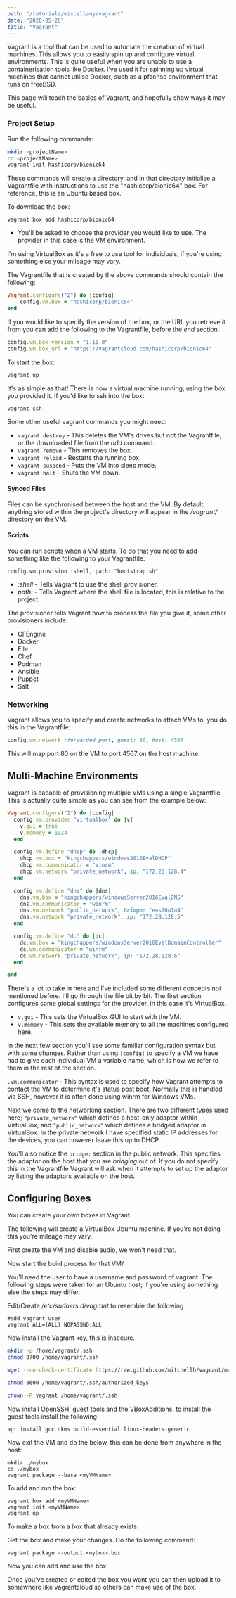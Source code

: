 ```yaml
---
path: "/tutorials/miscellany/vagrant"
date: "2020-05-28"
title: "Vagrant"
---
```


Vagrant is a tool that can be used to automate the creation of virtual machines. This allows you to easily spin up and configure virtual environments. This is quite useful when you are unable to use a containerisation tools like Docker. I've used it for spinning up virtual machines that cannot utilise Docker, such as a pfsense environment that runs on freeBSD.

This page will teach the basics of Vagrant, and hopefully show ways it may be useful.

### Project Setup

 Run the following commands:

 ```bash
 mkdir <projectName>
 cd <projectName>
 vagrant init hashicorp/bionic64
 ```

 These commands will create a directory, and in that directory initialise a Vagrantfile with instructions to use the "hashicorp/bionic64" box. For reference, this is an Ubuntu based box. 

 To download the box:

 ```
 vagrant box add hashicorp/bionic64
 ```
 * You'll be asked to choose the provider you would like to use. The provider in this case is the VM environment. 
 
 I'm using VirtualBox as it's a free to use tool for individuals, if you're using something else your mileage may vary.

The Vagrantfile that is created by the above commands should contain the following:

```ruby
Vagrant.configure("2") do |config|
    config.vm.box = "hashicorp/bionic64"
end
```

If you would like to specify the version of the box, or the URL you retrieve it from you can add the following to the Vagrantfile, before the *end* section.

```ruby
config.vm.box_version = "1.10.0"
config.vm.box_url = "https://vagrantcloud.com/hashicorp/bionic64"
```

To start the box:

```
vagrant up
```

It's as simple as that! There is now a virtual machine running, using the box you provided it. If you'd like to ssh into the box:

```
vagrant ssh
```

Some other useful vagrant commands you might need:

* `vagrant destroy` - This deletes the VM's drives but not the Vagrantfile, or the downloaded file from the *add* command.
* `vagrant remove` - This removes the box.
* `vagrant reload` - Restarts the running box.
* `vagrant suspend` - Puts the VM into sleep mode.
* `vagrant halt` - Shuts the VM down.

#### Synced Files
Files can be synchronised between the host and the VM. By default anything stored within the project's directory will appear in the */vagrant/* directory on the VM.

#### Scripts
You can run scripts when a VM starts. To do that you need to add something like the following to your Vagrantfile:

```
config.vm.provision :shell, path: "bootstrap.sh"
```
* *:shell* - Tells Vagrant to use the shell provisioner.
* *path:* - Tells Vagrant where the shell file is located, this is relative to the project.

The provisioner tells Vagrant how to process the file you give it, some other provisioners include:
* CFEngine
* Docker
* File
* Chef
* Podman
* Ansible
* Puppet
* Salt

### Networking
Vagrant allows you to specify and create networks to attach VMs to, you do this in the Vagrantfile:

```ruby
config.vm.network :forwarded_port, guest: 80, host: 4567
```
This will map port 80 on the VM to port 4567 on the host machine.

## Multi-Machine Environments

Vagrant is capable of provisioning multiple VMs using a single Vagrantfile. This is actually quite simple as you can see from the example below:
```ruby
Vagrant.configure("2") do |config|
  config.vm.provider "virtualbox" do |v|
    v.gui = true
    v.memory = 1024
  end

  config.vm.define "dhcp" do |dhcp|
    dhcp.vm.box = "kingchappers/windows2016EvalDHCP"
    dhcp.vm.communicator = "winrm"
    dhcp.vm.network "private_network", ip: "172.28.128.4"
  end 

  config.vm.define "dns" do |dns|
    dns.vm.box = "kingchappers/windowsServer2016EvalDNS"
    dns.vm.communicator = "winrm"
    dns.vm.network "public_network", bridge: "ens20u1u4"
    dns.vm.network "private_network", ip: "172.28.128.5"
  end

  config.vm.define "dc" do |dc|
    dc.vm.box = "kingchappers/windowsServer2016EvalDomainController"
    dc.vm.communicator = "winrm"
    dc.vm.network "private_network", ip: "172.28.128.6"
  end

end
```
There's a lot to take in here and I've included some different concepts not mentioned before. I'll go through the file bit by bit. The first section configures some global settings for the provider, in this case it's VirtualBox. 

* `v.gui` - This sets the VirtualBox GUI to start with the VM.
* `v.memory` - This sets the available memory to all the machines configured here.

In the next few section you'll see some familiar configuration syntax but with some changes. Rather than using `|config|` to specify a VM we have had to give each individual VM a variable name, which is how we refer to them in the rest of the section. 

`.vm.communicator` - This syntax is used to specify how Vagrant attempts to contact the VM to determine it's status post boot. Normally this is handled via SSH, however it is often done using winrm for Windows VMs.

Next we come to the networking section. There are two different types used here; `"private_network"` which defines a host-only adaptor within VirtualBox, and `"public_network"` which defines a bridged adaptor in VirtualBox. In the private network I have specified static IP addresses for the devices, you can however leave this up to DHCP. 

You'll also notice the `bridge:` section in the public network. This specifies the adaptor on the host that you are *bridging* out of. If you do not specify this in the Vagrantfile Vagrant will ask when it attempts to set up the adaptor by listing the adaptors available on the host.

## Configuring Boxes
You can create your own boxes in Vagrant.

The following will create a VirtualBox Ubuntu machine. If you're not doing this you're mileage may vary.

First create the VM and disable audio, we won't need that. 

Now start the build process for that VM/

You'll need the user to have a username and password of vagrant. The following steps were taken for an Ubuntu host; if you're using something else the steps may differ.

Edit/Create */etc/sudoers.d/vagrant* to resemble the following
```
#add vagrant user
vagrant ALL=(ALL) NOPASSWD:ALL
```

Now install the Vagrant key, this is insecure.

```bash
mkdir -p /home/vagrant/.ssh
chmod 0700 /home/vagrant/.ssh

wget --no-check-certificate https://raw.github.com/mitchellh/vagrant/master/keys/vagrant.pub/ -O /home/vagrant/.ssh/authorized_keys

chmod 0600 /home/vagrant/.ssh/authorized_keys

chown -R vagrant /home/vagrant/.ssh
```

Now install OpenSSH, guest tools and the VBoxAdditions. to install the guest tools install the following:
```
apt install gcc dkms build-essential linux-headers-generic
```
Now exit the VM and do the below, this can be done from anywhere in the host:

```
mkdir ./mybox
cd ./mybox
vagrant package --base <myVMName>
```
To add and run the box:

```
vagrant box add <myVMName>
vagrant init <myVMName>
vagrant up
```

To make a box from a box that already exists:

Get the box and make your changes. Do the following command:
```
vagrant package --output <mybox>.box
```

Now you can add and use the box.

Once you've created or edited the box you want you can then upload it to somewhere like vagrantcloud so others can make use of the box. 